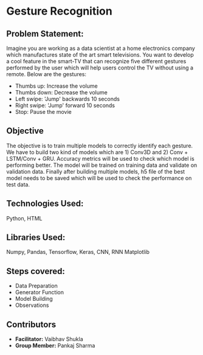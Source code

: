# Gesture Recognition

## Problem Statement:

Imagine you are working as a data scientist at a home electronics company which manufactures state of the art smart televisions. You want to develop a cool feature in the smart-TV that can recognize five different gestures performed by the user which will help users control the TV without using a remote. Below are the gestures:

<ul>
	<li>Thumbs up:  Increase the volume</li>
	<li>Thumbs down: Decrease the volume</li>
	<li>Left swipe: 'Jump' backwards 10 seconds</li>
	<li>Right swipe: 'Jump' forward 10 seconds</li>
	<li>Stop: Pause the movie</li>
</ul>

## Objective

The objective is to train multiple models to correctly identify each gesture. We have to build two kind of models which are 1) Conv3D and 2) Conv + LSTM/Conv + GRU. Accuracy metrics will be used to check which model is performing better. The model will be trained on training data and validate on validation data. Finally after building multiple models, h5 file of the best model needs to be saved which will be used to check the performance on test data.	

## Technologies Used: 

Python, HTML

## Libraries Used: 

Numpy, Pandas, Tensorflow, Keras, CNN, RNN Matplotlib

## Steps covered:

<ul>
	<li>Data Preparation</li>
	<li>Generator Function</li>
	<li>Model Building</li>
	<li>Observations</li>
</ul>

## Contributors

<ul>
	<li><b>Facilitator:</b> Vaibhav Shukla</li>
	<li><b>Group Member:</b> Pankaj Sharma</li>
</ul>
